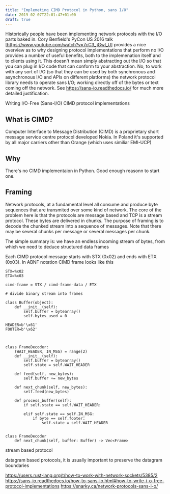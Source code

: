 ```yaml
---
title: "Implemeting CIMD Protocol in Python, sans I/O"
date: 2019-02-07T22:01:47+01:00
draft: true
---
```


Historically people have been implementing network protocols with the I/O parts baked in. Cory Benfield's PyCon US 2016 talk [https://www.youtube.com/watch?v=7cC3_jGwl_U] provides a nice overview as to why designing protocol implementations that perform no I/O provides a number of useful benefits, both to the implemenation itself and to clients using it.  This doesn't mean simply abstracting out the I/O so that you can plug in I/O code that can conform to your abstraction. No, to work with any sort of I/O (so that they can be used by both synchronous and asynchronous I/O and APIs on different platforms) the network protocol library needs to operate sans I/O; working directly off of the bytes or text coming off the network.  See https://sans-io.readthedocs.io/ for much more detailed justification.



Writing I/O-Free (Sans-I/O) CIMD protocol implementations

## What is CIMD?
Computer Interface to Message Distribution (CIMD) is a proprietary short message service centre protocol developed Nokia. In Poland it's supported by all major carriers other than Orange (which uses similiar EMI-UCP)

## Why
There's no CIMD implementaion in Python.  Good enough reasonn to start one.

## Framing
Network protocols, at a fundamental level all consume and produce byte sequences that are transmited over some kind of network.
The core of the problem here is that the  protocols are message based and TCP is a stream protocol. These bytes are delivered in chunks. The purpose of framing is to decode the chunked stream into a sequence of messages. Note that there may be several chunks per message or several messages per chunk.

The simple summary is: we have an endless incoming stream of bytes, from which we need to deduce structured data frames

Each CIMD protocol message starts with STX (0x02) and ends with ETX (0x03). In ABNF notation CIMD frame looks like this

```
STX=%x02
ETX=%x03

cimd-frame = STX / cimd-frame-data / ETX
```

```
# divide binary stream into frames

class Buffer(object):
    def __init__(self):
        self.buffer = bytearray()
        self.bytes_used = 0
    
HEADER=b'\x61'
FOOTER=b'\x62'



class FrameDecoder:
    (WAIT_HEADER, IN_MSG) = range(2)
    def __init__(self):
        self.buffer = bytearray()
        self.state = self.WAIT_HEADER

    def feed(self, new_bytes):
        self.buffer += new_bytes

    def next_chunk(self, new_bytes):
        self.feed(new_bytes)
    
    def process_buffer(self):
        if self.state == self.WAIT_HEADER:
            
        elif self.state == self.IN_MSG:
            if byte == self.footer:
                self.state = self.WAIT_HEADER

    
class FrameDecoder
    def next_chunk(self, buffer: Buffer) -> Vec<Frame>
```


stream based protocol

datagram based protocols, it is usually important to preserve the datagram boundaries




https://users.rust-lang.org/t/how-to-work-with-network-sockets/5385/2
https://sans-io.readthedocs.io/how-to-sans-io.html#how-to-write-i-o-free-protocol-implementations
https://snarky.ca/network-protocols-sans-i-o/
